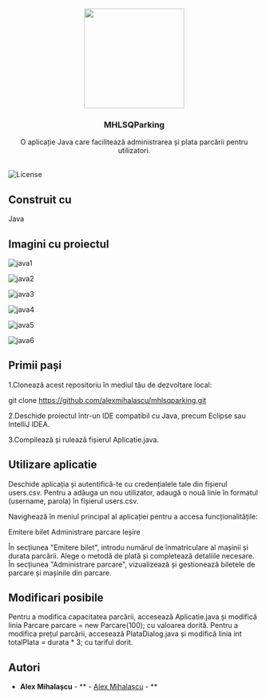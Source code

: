 <br/>
<p align="center">
<img src="https://user-images.githubusercontent.com/41302353/236610169-5ce60454-2c7a-42f7-ac0c-515d4c915ea5.png" width="200" height="200" align>
</p>
  <h3 align="center">MHLSQParking</h3>

  <p align="center">
    O aplicație Java care facilitează administrarea și plata parcării pentru utilizatori.
    <br/>
    <br/>
  </p>
</p>

![License](https://img.shields.io/github/license/alexmihalascu/mhlsqparking) 


## Construit cu

Java

## Imagini cu proiectul
![java1](https://user-images.githubusercontent.com/41302353/236610011-d35ae41c-fa62-4a1f-af09-ba2b28b77e67.png)

![java2](https://user-images.githubusercontent.com/41302353/236610023-4313309a-8553-43ed-ad0c-d5f042870493.png)

![java3](https://user-images.githubusercontent.com/41302353/236610046-55730f4d-4e93-446a-aa7e-b6fca229a7bf.png)

![java4](https://user-images.githubusercontent.com/41302353/236610054-05ec5264-117d-4c98-8566-3a3886706d31.png)

![java5](https://user-images.githubusercontent.com/41302353/236610069-08ae7360-23bd-4ab7-81ad-62fb95cd7eb7.png)

![java6](https://user-images.githubusercontent.com/41302353/236610080-976c4d21-e646-4794-a76d-df82285483b0.png)



## Primii pași 

1.Clonează acest repositoriu în mediul tău de dezvoltare local:

git clone https://github.com/alexmihalascu/mhlsqparking.git

2.Deschide proiectul într-un IDE compatibil cu Java, precum Eclipse sau IntelliJ IDEA.

3.Compilează și rulează fișierul Aplicatie.java.


## Utilizare aplicatie

Deschide aplicația și autentifică-te cu credențialele tale din fișierul users.csv. Pentru a adăuga un nou utilizator, adaugă o nouă linie în formatul (username, parola) în fișierul users.csv.

Navighează în meniul principal al aplicației pentru a accesa funcționalitățile:

Emitere bilet
Administrare parcare
Ieșire

În secțiunea "Emitere bilet", introdu numărul de înmatriculare al mașinii și durata parcării. Alege o metodă de plată și completează detaliile necesare.
În secțiunea "Administrare parcare", vizualizează și gestionează biletele de parcare și mașinile din parcare.


## Modificari posibile

Pentru a modifica capacitatea parcării, accesează Aplicatie.java și modifică linia Parcare parcare = new Parcare(100); cu valoarea dorită.
Pentru a modifica prețul parcării, accesează PlataDialog.java și modifică linia int totalPlata = durata * 3; cu tariful dorit.



## Autori

* **Alex Mihalașcu** - ** - [Alex Mihalașcu](https://github.com/alexmihalascu/) - **

